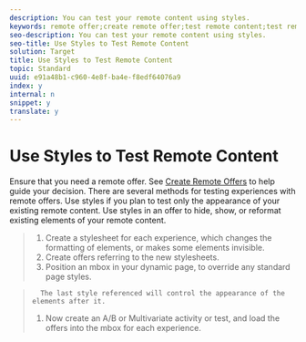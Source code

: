 ```yaml
---
description: You can test your remote content using styles.
keywords: remote offer;create remote offer;test remote content;test remote content using styles
seo-description: You can test your remote content using styles.
seo-title: Use Styles to Test Remote Content
solution: Target
title: Use Styles to Test Remote Content
topic: Standard
uuid: e91a48b1-c960-4e8f-ba4e-f8edf64076a9
index: y
internal: n
snippet: y
translate: y
---
```


# Use Styles to Test Remote Content

Ensure that you need a remote offer. See [Create Remote Offers](c_about-remote-offers.md#concept_657016A0E6174C22B89036E9C8A0170F) to help guide your decision. There are several methods for testing experiences with remote offers. 
Use styles if you plan to test only the appearance of your existing remote content. Use styles in an offer to hide, show, or reformat existing elements of your remote content.

>1. Create a stylesheet for each experience, which changes the formatting of elements, or makes some elements invisible.
>1. Create offers referring to the new stylesheets.
>1. Position an mbox in your dynamic page, to override any standard page styles.

>       The last style referenced will control the appearance of the elements after it.
>1. Now create an A/B or Multivariate activity or test, and load the offers into the mbox for each experience.
